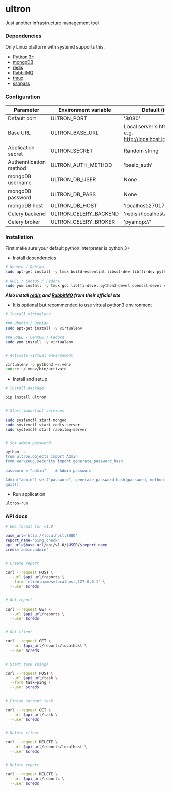 # ultron

Just another infrastructure management tool


### Dependencies

Only Linux platform with systemd supports this.

* [Python 3+](https://www.python.org)
* [mongoDB](https://www.mongodb.com)
* [redis](https://redis.io)
* [RabbitMQ](https://www.rabbitmq.com)
* [tmux](https://github.com/tmux/tmux)
* [sshpass](https://linux.die.net/man/1/sshpass)


### Configuration

| Parameter | Environment variable | Default (if not set) |
| --------- | -------------------- | -------------------- |
| Default port | ULTRON_PORT | '8080' |
| Base URL | ULTRON_BASE_URL | Local server's http://FQDN:PORT. e.g. http://localhost.localdomain:8080 |
| Application secret | ULTRON_SECRET | Random string |
| Authenntication method | ULTRON_AUTH_METHOD | 'basic_auth' |
| mongoDB username | ULTRON_DB_USER | None |
| mongoDB password | ULTRON_DB_PASS | None |
| mongoDB host | ULTRON_DB_HOST | 'localhost:27017' |
| Celery backend | ULTRON_CELERY_BACKEND | 'redis://localhost/1' |
| Celery broker | ULTRON_CELERY_BROKER | 'pyamqp://' |


### Installation

First make sure your default python interpreter is python 3+

* Install dependencies

```bash
# Ubuntu / Debian
sudo apt-get install -y tmux build-essential libssl-dev libffi-dev python3-dev sshpass

# RHEL / CentOS / Fedora
sudo yum install -y tmux gcc libffi-devel python3-devel openssl-devel sshpass
```

***Also install [redis](https://redis.io) and [RabbitMQ](https://www.rabbitmq.com) from their official site***


* It is optional but recommended to use virtual python3 environment

```bash
# Install virtualenv

### Ubuntu / Debian
sudo apt-get install -y virtualenv

### RHEL / CentOS / Fedora
sudo yum install -y virtualenv


# Activate virtual environment

virtualenv -p python3 ~/.venv
source ~/.venv/bin/activate
```


* Install and setup

```bash
# Install package

pip install ultron


# Start important services

sudo systemctl start mongod
sudo systemctl start redis-server
sudo systemctl start rabbitmq-server


# Set admin password

python -c '
from ultron.objects import Admin
from werkzeug.security import generate_password_hash

password = "admin"    # Admin password

Admin("admin").set("password", generate_password_hash(password, method="pbkdf2:sha256"))
quit()'
```

* Run application

```
ultron-run
```

### API docs

```bash
# URL format for v1.0

base_url='http://localhost:8080'
report_name='ping_check'
api_url=$base_url/api/v1.0/$USER/$report_name
creds='admin:admin'


# Create report

curl --request POST \
  --url $api_url/reports \
  --form 'clientnames=localhost,127.0.0.1' \
  --user $creds


# Get report

curl --request GET \
  --url $api_url/reports \
  --user $creds


# Get client

curl --request GET \
  --url $api_url/reports/localhost \
  --user $creds


# Start task (ping)

curl --request POST \
  --url $api_url/task \
  --form task=ping \
  --user $creds


# Finish current task

curl --request GET \
  --url $api_url/task \
  --user $creds


# Delete client

curl --request DELETE \
  --url $api_url/reports/localhost \
  --user $creds


# Delete report

curl --request DELETE \
  --url $api_url/reports \
  --user $creds
```
